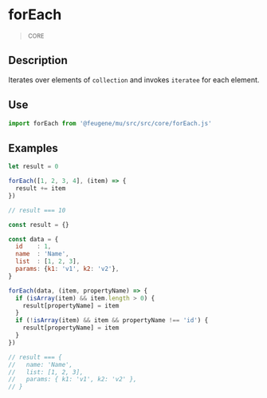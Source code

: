 # forEach

> <small>CORE</small>

## Description

Iterates over elements of `collection` and invokes `iteratee` for each element.

## Use

```js
import forEach from '@feugene/mu/src/src/core/forEach.js'
```

## Examples

```js
let result = 0

forEach([1, 2, 3, 4], (item) => {
  result += item
})

// result === 10
```

```js
const result = {}

const data = {
  id    : 1,
  name  : 'Name',
  list  : [1, 2, 3],
  params: {k1: 'v1', k2: 'v2'},
}

forEach(data, (item, propertyName) => {
  if (isArray(item) && item.length > 0) {
    result[propertyName] = item
  }
  if (!isArray(item) && item && propertyName !== 'id') {
    result[propertyName] = item
  }
})

// result === {
//   name: 'Name',
//   list: [1, 2, 3],
//   params: { k1: 'v1', k2: 'v2' },
// }
```
